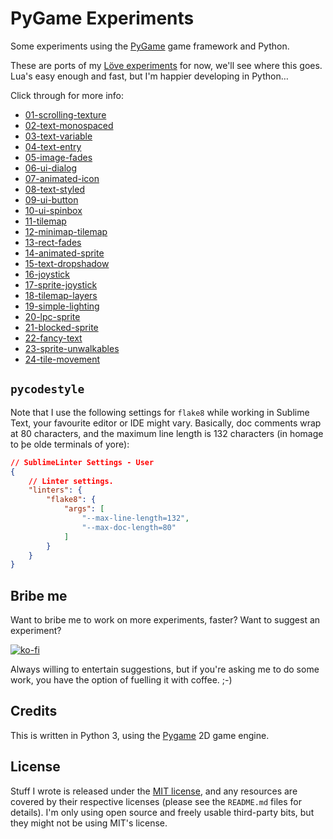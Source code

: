 # PyGame Experiments

Some experiments using the [PyGame](https://www.pygame.org/news) game framework
and Python.

These are ports of my
[Löve experiments](https://github.com/Taffer/love-experiments/) for now, we'll
see where this goes. Lua's easy enough and fast, but I'm happier developing in
Python…

Click through for more info:

* [01-scrolling-texture](01-scrolling-texture)
* [02-text-monospaced](02-text-monospaced)
* [03-text-variable](03-text-variable)
* [04-text-entry](04-text-entry)
* [05-image-fades](05-image-fades)
* [06-ui-dialog](06-ui-dialog)
* [07-animated-icon](07-animated-icon)
* [08-text-styled](08-text-styled)
* [09-ui-button](09-ui-button)
* [10-ui-spinbox](10-ui-spinbox)
* [11-tilemap](11-tilemap)
* [12-minimap-tilemap](12-minimap-tilemap)
* [13-rect-fades](13-rect-fades)
* [14-animated-sprite](14-animated-sprite)
* [15-text-dropshadow](15-text-dropshadow)
* [16-joystick](16-joystick)
* [17-sprite-joystick](17-sprite-joystick)
* [18-tilemap-layers](18-tilemap-layers)
* [19-simple-lighting](19-simple-lighting)
* [20-lpc-sprite](20-lpc-sprite)
* [21-blocked-sprite](21-blocked-sprite)
* [22-fancy-text](22-fancy-text)
* [23-sprite-unwalkables](23-sprite-unwalkables)
* [24-tile-movement](24-tile-movement)

## `pycodestyle`

Note that I use the following settings for `flake8` while working in
Sublime Text, your favourite editor or IDE might vary. Basically, doc comments
wrap at 80 characters, and the maximum line length is 132 characters (in homage
to þe olde terminals of yore):

```json
// SublimeLinter Settings - User
{
    // Linter settings.
    "linters": {
        "flake8": {
            "args": [
                "--max-line-length=132",
                "--max-doc-length=80"
            ]
        }
    }
}
```

## Bribe me

Want to bribe me to work on more experiments, faster? Want to suggest an
experiment?

[![ko-fi](https://ko-fi.com/img/githubbutton_sm.svg)](https://ko-fi.com/U7U541Y8C)

Always willing to entertain suggestions, but if you're asking me to do some
work, you have the option of fuelling it with coffee. ;-)

## Credits

This is written in Python 3, using the [Pygame](https://www.pygame.org/) 2D
game engine.

## License

Stuff I wrote is released under the [MIT license](LICENSE.md), and any
resources are covered by their respective licenses (please see the `README.md`
files for details). I'm only using open source and freely usable third-party
bits, but they might not be using MIT's license.
